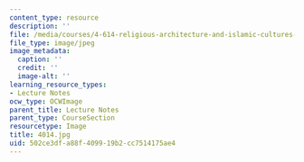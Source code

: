 ```yaml
---
content_type: resource
description: ''
file: /media/courses/4-614-religious-architecture-and-islamic-cultures-fall-2002/502ce3dfa88f409919b2cc7514175ae4_4014.jpg
file_type: image/jpeg
image_metadata:
  caption: ''
  credit: ''
  image-alt: ''
learning_resource_types:
- Lecture Notes
ocw_type: OCWImage
parent_title: Lecture Notes
parent_type: CourseSection
resourcetype: Image
title: 4014.jpg
uid: 502ce3df-a88f-4099-19b2-cc7514175ae4
---
```

